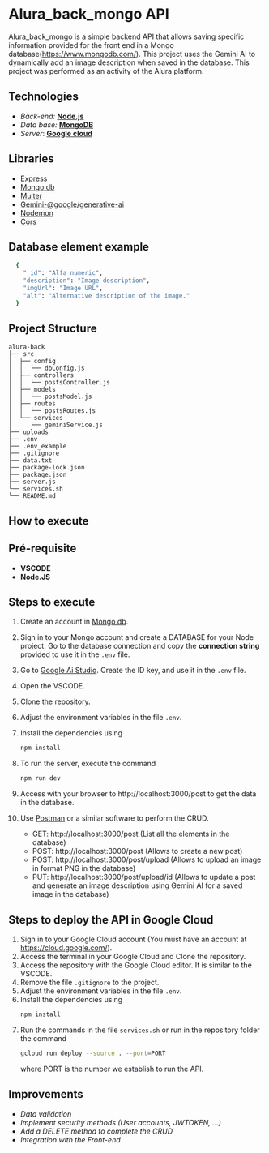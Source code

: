# Alura_back_mongo API

Alura_back_mongo is a simple backend API that allows saving specific information provided for the front end in a Mongo database(https://www.mongodb.com/). This project uses the Gemini AI to dynamically add an image description when saved in the database. This project was performed as an activity of the Alura platform.

## Technologies

- _Back-end:_ [**Node.js**](https://nodejs.org/en)
- _Data base:_ [**MongoDB**](https://www.mongodb.com/)
- _Server_: [**Google cloud**]( https://cloud.google.com/)

## Libraries

- [Express](https://www.npmjs.com/package/express)
- [Mongo db](https://www.npmjs.com/package/mongodb)
- [Multer](https://www.npmjs.com/package/multer)
- [Gemini-@google/generative-ai](https://www.npmjs.com/package/@google/generative-ai)
- [Nodemon](https://www.npmjs.com/package/nodemon)
- [Cors](https://www.npmjs.com/package/cors)
  
## Database element example

  ```bash
    {
      "_id": "Alfa numeric",
      "description": "Image description",
      "imgUrl": "Image URL",
      "alt": "Alternative description of the image."
    }
  ```

## Project Structure

```
alura-back
├── src
│  ├── config
│  │  └── dbConfig.js
│  ├── controllers
│  │  └── postsController.js
│  ├── models
│  │  └── postsModel.js
│  ├── routes
│  │  └── postsRoutes.js
│  └── services
│     └── geminiService.js
├── uploads
├── .env
├── .env_example
├── .gitignore
├── data.txt
├── package-lock.json
├── package.json
├── server.js
└── services.sh
└── README.md

```

## How to execute

## Pré-requisite

- **VSCODE**
- **Node.JS**

## Steps to execute

1. Create an account in [Mongo db](https://www.mongodb.com/).
2. Sign in to your Mongo account and create a DATABASE for your Node project. Go to the database connection and copy the **connection string** provided to use it in the ```.env``` file.
3. Go to [Google Ai Studio](https://aistudio.google.com/app/apikey). Create the ID key, and use it in the ```.env``` file.
4. Open the VSCODE.
5. Clone the repository.
6.  Adjust the environment variables in the file ```.env```.
7. Install the dependencies using
   ```bash
   npm install
   ```
8. To run the server, execute the command
   ```bash
   npm run dev
   ```
9. Access with your browser to http://localhost:3000/post to get the data in the database.
10. Use [Postman](https://www.postman.com/) or a similar software to perform the CRUD.
    
    - GET: http://localhost:3000/post (List all the elements in the database)
    - POST: http://localhost:3000/post (Allows to create a new post)
    - POST: http://localhost:3000/post/upload (Allows to upload an image in format PNG in the database)
    - PUT: http://localhost:3000/post/upload/id (Allows to update a post and generate an image description using Gemini AI for a saved image in the database)
    
## Steps to deploy the API in Google Cloud

1. Sign in to your Google Cloud account (You must have an account at https://cloud.google.com/).
2. Access the terminal in your Google Cloud and Clone the repository.
3. Access the repository with the Google Cloud editor. It is similar to the VSCODE.
4. Remove the file ```.gitignore``` to the project.
5. Adjust the environment variables in the file ```.env```.
6. Install the dependencies using
   ```bash
   npm install
   ```
8. Run the commands in the file ```services.sh``` or run in the repository folder the command
   ```bash
   gcloud run deploy --source . --port=PORT
   ```
   where PORT is the number we establish to run the API.

## Improvements

- _Data validation_
- _Implement security methods (User accounts, JWTOKEN, ...)_
- _Add a DELETE method to complete the CRUD_
- _Integration with the Front-end_
